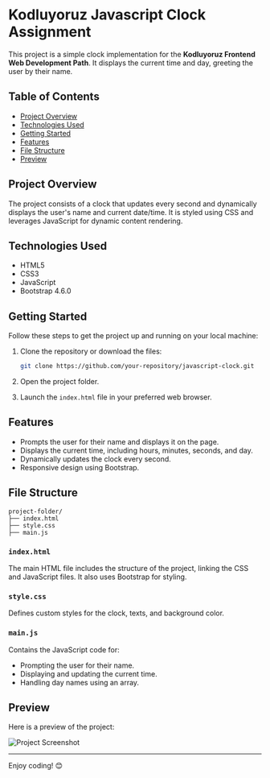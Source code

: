 # Kodluyoruz Javascript Clock Assignment

This project is a simple clock implementation for the **Kodluyoruz Frontend Web Development Path**. It displays the current time and day, greeting the user by their name.

## Table of Contents

- [Project Overview](#project-overview)
- [Technologies Used](#technologies-used)
- [Getting Started](#getting-started)
- [Features](#features)
- [File Structure](#file-structure)
- [Preview](#preview)

## Project Overview

The project consists of a clock that updates every second and dynamically displays the user's name and current date/time. It is styled using CSS and leverages JavaScript for dynamic content rendering.

## Technologies Used

- HTML5
- CSS3
- JavaScript
- Bootstrap 4.6.0

## Getting Started

Follow these steps to get the project up and running on your local machine:

1. Clone the repository or download the files:

   ```bash
   git clone https://github.com/your-repository/javascript-clock.git
   ```

2. Open the project folder.

3. Launch the `index.html` file in your preferred web browser.

## Features

- Prompts the user for their name and displays it on the page.
- Displays the current time, including hours, minutes, seconds, and day.
- Dynamically updates the clock every second.
- Responsive design using Bootstrap.

## File Structure

```
project-folder/
├── index.html
├── style.css
├── main.js
```

### `index.html`

The main HTML file includes the structure of the project, linking the CSS and JavaScript files. It also uses Bootstrap for styling.

### `style.css`

Defines custom styles for the clock, texts, and background color.

### `main.js`

Contains the JavaScript code for:
- Prompting the user for their name.
- Displaying and updating the current time.
- Handling day names using an array.

## Preview

Here is a preview of the project:

![Project Screenshot](https://via.placeholder.com/800x400?text=Project+Preview)

---

Enjoy coding! 😊
